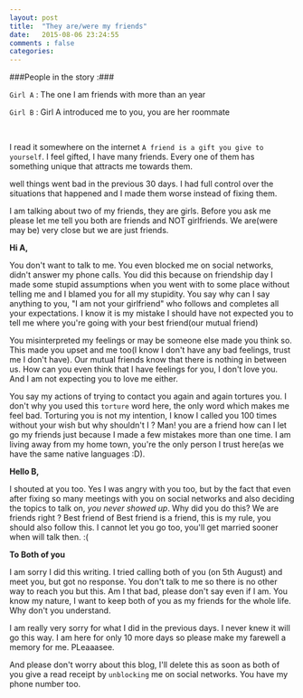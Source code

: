 ```yaml
---
layout: post
title:  "They are/were my friends"
date:   2015-08-06 23:24:55
comments : false
categories: 
---
```


###People in the story :###

`Girl A` : The one I am friends with more than an year

`Girl B` : Girl A introduced me to you, you are her roommate

&nbsp;

I read it somewhere on the internet `A friend is a gift you give to yourself`. I feel gifted, I have many friends. Every one of them has something unique that attracts me towards them.

well things went bad in the previous 30 days. I had full control over the situations that happened and I made them worse instead of fixing them.

I am talking about two of my friends, they are girls. Before you ask me please let me tell you both are friends and NOT girlfriends. We are(were may be) very close but we are just friends. 

**Hi A,**

You don't want to talk to me. You even blocked me on social networks, didn't answer my phone calls. You did this because on friendship day I made some stupid assumptions when you went with to some place without telling me and I blamed you for all my stupidity. You say why can I say anything to you, "I am not your girlfriend" who follows and completes all your expectations. 
I know it is my mistake I should have not expected you to tell me where you're going with your best friend(our mutual friend)

You misinterpreted my feelings or may be someone else made you think so. This made you upset and me too(I know I don't have any bad feelings, trust me I don't have). Our mutual friends know that there is nothing in between us. How can you even think that I have feelings for you, I don't love you. And I am not expecting you to love me either.

You say my actions of trying to contact you again and again tortures you. I don't why you used this `torture` word here, the only word which makes me feel bad. Torturing you is not my intention, I know I called you 100 times without your wish but why shouldn't I ? Man! you are a friend how can I let go my friends just because I made a few mistakes more than one time. I am living away from my home town, you're the only person I trust here(as we have the same native languages :D).


**Hello B,**

I shouted at you too. Yes I was angry with you too, but by the fact that even after fixing so many meetings with you on social networks and also deciding the topics to talk on, *you never showed up*. Why did you do this? We are friends right ? Best friend of Best friend is a friend, this is my rule, you should also follow this. I cannot let you go too, you'll get married sooner when will talk then. :(

**To Both of you**

I am sorry I did this writing. I tried calling both of you (on 5th August) and meet you, but got no response. You don't talk to me so there is no other way to reach you but this.
Am I that bad, please don't say even if I am. You know my nature, I want to keep both of you as my friends for the whole life. Why don't you understand. 

I am really very sorry for what I did in the previous days. I never knew it will go this way. I am here for only 10 more days so please make my farewell a memory for me. PLeaaasee.

And please don't worry about this blog, I'll delete this as soon as both of you give a read receipt by `unblocking` me on social networks. You have my phone number too. 